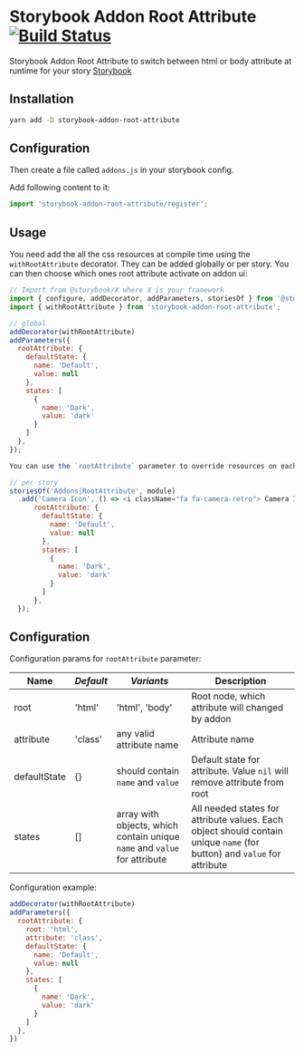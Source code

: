# Storybook Addon Root Attribute [![Build Status](https://travis-ci.com/le0pard/storybook-addon-root-attribute.svg?branch=master)](https://travis-ci.com/le0pard/storybook-addon-root-attribute)

Storybook Addon Root Attribute to switch between html or body attribute at runtime for your story [Storybook](https://storybook.js.org)

## Installation

```sh
yarn add -D storybook-addon-root-attribute
```

## Configuration

Then create a file called `addons.js` in your storybook config.

Add following content to it:

```js
import 'storybook-addon-root-attribute/register';
```

## Usage

You need add the all the css resources at compile time using the `withRootAttribute` decorator. They can be added globally or per story. You can then choose which ones root attribute activate on addon ui:

```js
// Import from @storybook/X where X is your framework
import { configure, addDecorator, addParameters, storiesOf } from '@storybook/react';
import { withRootAttribute } from 'storybook-addon-root-attribute';

// global
addDecorator(withRootAttribute)
addParameters({
  rootAttribute: {
    defaultState: {
      name: 'Default',
      value: null
    },
    states: [
      {
        name: 'Dark',
        value: 'dark'
      }
    ]
  },
});

You can use the `rootAttribute` parameter to override resources on each story individually:

// per story
storiesOf('Addons|RootAttribute', module)
  .add('Camera Icon', () => <i className="fa fa-camera-retro"> Camera Icon</i>, {
      rootAttribute: {
        defaultState: {
          name: 'Default',
          value: null
        },
        states: [
          {
            name: 'Dark',
            value: 'dark'
          }
        ]
      },
  });
```

## Configuration

Configuration params for `rootAttribute` parameter:

| **Name**     | *Default* | *Variants*                                                                | **Description**                                                                                                         |
| ------------ | --------- | ------------------------------------------------------------------------- | ----------------------------------------------------------------------------------------------------------------------- |
| root         | 'html'    | 'html', 'body'                                                            | Root node, which attribute will changed by addon                                                                        |
| attribute    | 'class'   | any valid attribute name                                                  | Attribute name                                                                                                          |
| defaultState | {}        | should contain `name` and `value`                                         | Default state for attribute. Value `nil` will remove attribute from root                                                |
| states       | []        | array with objects, which contain unique `name` and `value` for attribute | All needed states for attribute values. Each object should contain unique `name` (for button) and `value` for attribute |

Configuration example:

```js
addDecorator(withRootAttribute)
addParameters({
  rootAttribute: {
    root: 'html',
    attribute: 'class',
    defaultState: {
      name: 'Default',
      value: null
    },
    states: [
      {
        name: 'Dark',
        value: 'dark'
      }
    ]
  },
})
```
